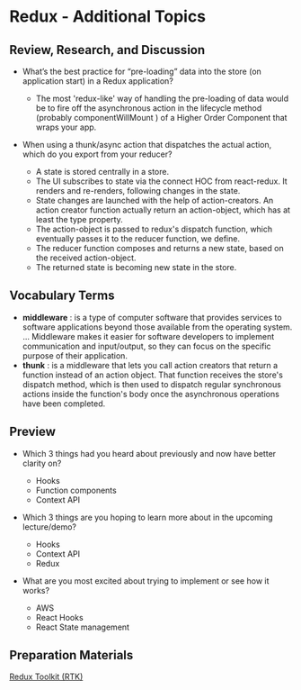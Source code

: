 # Redux - Additional Topics

## Review, Research, and Discussion
* What’s the best practice for “pre-loading” data into the store (on application start) in a Redux application?
    - The most 'redux-like' way of handling the pre-loading of data would be to fire off the asynchronous action in the lifecycle method (probably componentWillMount ) of a Higher Order Component that wraps your app.
* When using a thunk/async action that dispatches the actual action, which do you export from your reducer?
    
    - A state is stored centrally in a store.
    - The UI subscribes to state via the connect HOC from react-redux. It renders and re-renders, following changes in the state.
    - State changes are launched with the help of action-creators. An action creator function actually return an action-object, which has at least the type property.
    - The action-object is passed to redux's dispatch function, which eventually passes it to the reducer function, we define.
    - The reducer function composes and returns a new state, based on the received action-object.
    - The returned state is becoming new state in the store.

## Vocabulary Terms
* **middleware** : is a type of computer software that provides services to software applications beyond those available from the operating system. ... Middleware makes it easier for software developers to implement communication and input/output, so they can focus on the specific purpose of their application.
* **thunk** :  is a middleware that lets you call action creators that return a function instead of an action object. That function receives the store's dispatch method, which is then used to dispatch regular synchronous actions inside the function's body once the asynchronous operations have been completed.

## Preview
- Which 3 things had you heard about previously and now have better clarity on?
  - Hooks 
  - Function components
  - Context API

- Which 3 things are you hoping to learn more about in the upcoming lecture/demo?
   - Hooks 
   - Context API
   - Redux

- What are you most excited about trying to implement or see how it works?
  - AWS
  - React Hooks
  - React State management


## Preparation Materials
[Redux Toolkit (RTK)](https://redux-toolkit.js.org/tutorials/overview)

